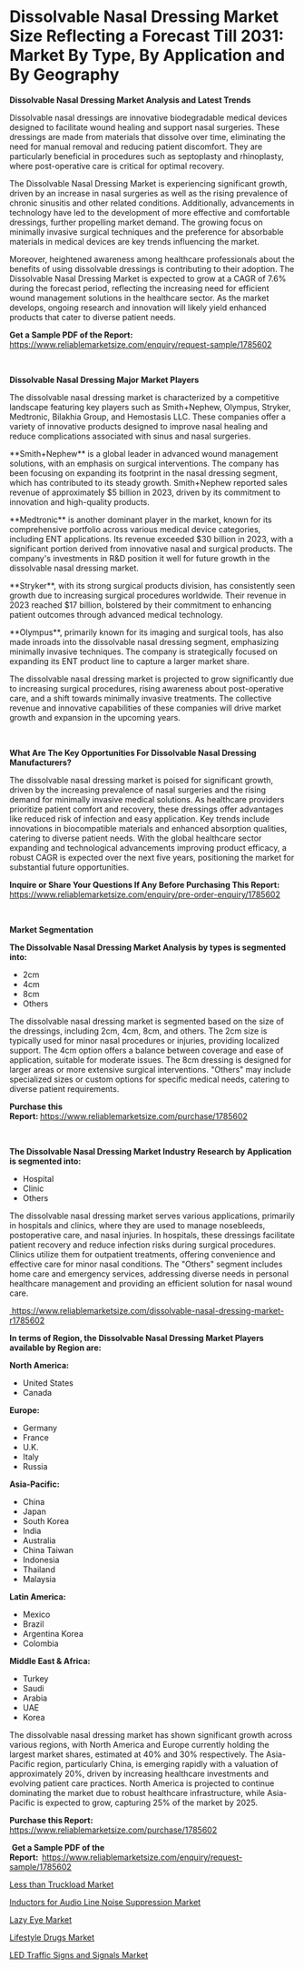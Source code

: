 <p><h1>Dissolvable Nasal Dressing Market Size Reflecting a Forecast Till 2031: Market By Type, By Application and By Geography</h1></p><p><strong>Dissolvable Nasal Dressing Market Analysis and Latest Trends</strong></p>
<p><p>Dissolvable nasal dressings are innovative biodegradable medical devices designed to facilitate wound healing and support nasal surgeries. These dressings are made from materials that dissolve over time, eliminating the need for manual removal and reducing patient discomfort. They are particularly beneficial in procedures such as septoplasty and rhinoplasty, where post-operative care is critical for optimal recovery.</p><p>The Dissolvable Nasal Dressing Market is experiencing significant growth, driven by an increase in nasal surgeries as well as the rising prevalence of chronic sinusitis and other related conditions. Additionally, advancements in technology have led to the development of more effective and comfortable dressings, further propelling market demand. The growing focus on minimally invasive surgical techniques and the preference for absorbable materials in medical devices are key trends influencing the market. </p><p>Moreover, heightened awareness among healthcare professionals about the benefits of using dissolvable dressings is contributing to their adoption. The Dissolvable Nasal Dressing Market is expected to grow at a CAGR of 7.6% during the forecast period, reflecting the increasing need for efficient wound management solutions in the healthcare sector. As the market develops, ongoing research and innovation will likely yield enhanced products that cater to diverse patient needs.</p></p>
<p><strong>Get a Sample PDF of the Report:&nbsp;</strong> <a href="https://www.reliablemarketsize.com/enquiry/request-sample/1785602?utm_campaign=1262&utm_medium=2&utm_source=Github&utm_content=ia&utm_term=08102024&utm_id=dissolvable-nasal-dressing">https://www.reliablemarketsize.com/enquiry/request-sample/1785602</a></p>
<p>&nbsp;</p>
<p><strong>Dissolvable Nasal Dressing Major Market Players</strong></p>
<p><p>The dissolvable nasal dressing market is characterized by a competitive landscape featuring key players such as Smith+Nephew, Olympus, Stryker, Medtronic, Bilakhia Group, and Hemostasis LLC. These companies offer a variety of innovative products designed to improve nasal healing and reduce complications associated with sinus and nasal surgeries.</p><p>**Smith+Nephew** is a global leader in advanced wound management solutions, with an emphasis on surgical interventions. The company has been focusing on expanding its footprint in the nasal dressing segment, which has contributed to its steady growth. Smith+Nephew reported sales revenue of approximately $5 billion in 2023, driven by its commitment to innovation and high-quality products.</p><p>**Medtronic** is another dominant player in the market, known for its comprehensive portfolio across various medical device categories, including ENT applications. Its revenue exceeded $30 billion in 2023, with a significant portion derived from innovative nasal and surgical products. The company's investments in R&D position it well for future growth in the dissolvable nasal dressing market.</p><p>**Stryker**, with its strong surgical products division, has consistently seen growth due to increasing surgical procedures worldwide. Their revenue in 2023 reached $17 billion, bolstered by their commitment to enhancing patient outcomes through advanced medical technology.</p><p>**Olympus**, primarily known for its imaging and surgical tools, has also made inroads into the dissolvable nasal dressing segment, emphasizing minimally invasive techniques. The company is strategically focused on expanding its ENT product line to capture a larger market share.</p><p>The dissolvable nasal dressing market is projected to grow significantly due to increasing surgical procedures, rising awareness about post-operative care, and a shift towards minimally invasive treatments. The collective revenue and innovative capabilities of these companies will drive market growth and expansion in the upcoming years.</p></p>
<p>&nbsp;</p>
<p><strong>What Are The Key Opportunities For Dissolvable Nasal Dressing Manufacturers?</strong></p>
<p><p>The dissolvable nasal dressing market is poised for significant growth, driven by the increasing prevalence of nasal surgeries and the rising demand for minimally invasive medical solutions. As healthcare providers prioritize patient comfort and recovery, these dressings offer advantages like reduced risk of infection and easy application. Key trends include innovations in biocompatible materials and enhanced absorption qualities, catering to diverse patient needs. With the global healthcare sector expanding and technological advancements improving product efficacy, a robust CAGR is expected over the next five years, positioning the market for substantial future opportunities.</p></p>
<p><strong>Inquire or Share Your Questions If Any Before Purchasing This Report:</strong> <a href="https://www.reliablemarketsize.com/enquiry/pre-order-enquiry/1785602?utm_campaign=1262&utm_medium=2&utm_source=Github&utm_content=ia&utm_term=08102024&utm_id=dissolvable-nasal-dressing">https://www.reliablemarketsize.com/enquiry/pre-order-enquiry/1785602</a></p>
<p>&nbsp;</p>
<p><strong>Market Segmentation</strong></p>
<p><strong>The Dissolvable Nasal Dressing Market Analysis by types is segmented into:</strong></p>
<p><ul><li>2cm</li><li>4cm</li><li>8cm</li><li>Others</li></ul></p>
<p><p>The dissolvable nasal dressing market is segmented based on the size of the dressings, including 2cm, 4cm, 8cm, and others. The 2cm size is typically used for minor nasal procedures or injuries, providing localized support. The 4cm option offers a balance between coverage and ease of application, suitable for moderate issues. The 8cm dressing is designed for larger areas or more extensive surgical interventions. "Others" may include specialized sizes or custom options for specific medical needs, catering to diverse patient requirements.</p></p>
<p><strong>Purchase this Report:&nbsp;</strong><a href="https://www.reliablemarketsize.com/purchase/1785602?utm_campaign=1262&utm_medium=2&utm_source=Github&utm_content=ia&utm_term=08102024&utm_id=dissolvable-nasal-dressing">https://www.reliablemarketsize.com/purchase/1785602</a></p>
<p>&nbsp;</p>
<p><strong>The Dissolvable Nasal Dressing Market Industry Research by Application is segmented into:</strong></p>
<p><ul><li>Hospital</li><li>Clinic</li><li>Others</li></ul></p>
<p><p>The dissolvable nasal dressing market serves various applications, primarily in hospitals and clinics, where they are used to manage nosebleeds, postoperative care, and nasal injuries. In hospitals, these dressings facilitate patient recovery and reduce infection risks during surgical procedures. Clinics utilize them for outpatient treatments, offering convenience and effective care for minor nasal conditions. The "Others" segment includes home care and emergency services, addressing diverse needs in personal healthcare management and providing an efficient solution for nasal wound care.</p></p>
<p><a href="https://www.reliablemarketsize.com/dissolvable-nasal-dressing-market-r1785602?utm_campaign=1262&utm_medium=2&utm_source=Github&utm_content=ia&utm_term=08102024&utm_id=dissolvable-nasal-dressing">&nbsp;https://www.reliablemarketsize.com/dissolvable-nasal-dressing-market-r1785602</a></p>
<p><strong>In terms of Region, the Dissolvable Nasal Dressing Market Players available by Region are:</strong></p>
<p>
    <p> <strong> North America: </strong>
        <ul>
            <li>United States</li>
            <li>Canada</li>
        </ul>
        </p> 
    <p> <strong> Europe: </strong>
        <ul>
            <li>Germany</li>
            <li>France</li>
            <li>U.K.</li>
            <li>Italy</li>
            <li>Russia</li>
        </ul>
        </p> 
    <p> <strong> Asia-Pacific: </strong>
        <ul>
            <li>China</li>
            <li>Japan</li>
            <li>South Korea</li>
            <li>India</li>
            <li>Australia</li>
            <li>China Taiwan</li>
            <li>Indonesia</li>
            <li>Thailand</li>
            <li>Malaysia</li>
        </ul>
        </p> 
    <p> <strong> Latin America: </strong>
        <ul>
            <li>Mexico</li>
            <li>Brazil</li>
            <li>Argentina Korea</li>
            <li>Colombia</li>
        </ul>
        </p> 
    <p> <strong> Middle East & Africa: </strong>
        <ul>
            <li>Turkey</li>
            <li>Saudi</li>
            <li>Arabia</li>
            <li>UAE</li>
            <li>Korea</li>
        </ul>
    </p>
    </p>
<p><p>The dissolvable nasal dressing market has shown significant growth across various regions, with North America and Europe currently holding the largest market shares, estimated at 40% and 30% respectively. The Asia-Pacific region, particularly China, is emerging rapidly with a valuation of approximately 20%, driven by increasing healthcare investments and evolving patient care practices. North America is projected to continue dominating the market due to robust healthcare infrastructure, while Asia-Pacific is expected to grow, capturing 25% of the market by 2025.</p></p>
<p><strong>Purchase this Report: </strong><a href="https://www.reliablemarketsize.com/purchase/1785602?utm_campaign=1262&utm_medium=2&utm_source=Github&utm_content=ia&utm_term=08102024&utm_id=dissolvable-nasal-dressing">https://www.reliablemarketsize.com/purchase/1785602</a></p>
<p>&nbsp;<strong>Get a Sample PDF of the Report:&nbsp;&nbsp;</strong><a href="https://www.reliablemarketsize.com/enquiry/request-sample/1785602?utm_campaign=1262&utm_medium=2&utm_source=Github&utm_content=ia&utm_term=08102024&utm_id=dissolvable-nasal-dressing">https://www.reliablemarketsize.com/enquiry/request-sample/1785602</a></p>
<p><strong></strong></p>
<p><p><a href="https://www.linkedin.com/pulse/global-less-than-truckload-market-sector2024-2031-metrics-strategic-mzuvc?utm_campaign=1262&utm_medium=2&utm_source=Github&utm_content=ia&utm_term=08102024&utm_id=dissolvable-nasal-dressing">Less than Truckload Market</a></p><p><a href="https://github.com/sofayahoo2023/Market-Research-Report-List-6/blob/main/inductors-for-audio-line-noise-suppression-market.md?utm_campaign=1262&utm_medium=2&utm_source=Github&utm_content=ia&utm_term=08102024&utm_id=dissolvable-nasal-dressing">Inductors for Audio Line Noise Suppression Market</a></p><p><a href="https://www.linkedin.com/pulse/lazy-eye-value-chain-analysis-from-raw-materials-end-user-dr8xc?utm_campaign=1262&utm_medium=2&utm_source=Github&utm_content=ia&utm_term=08102024&utm_id=dissolvable-nasal-dressing">Lazy Eye Market</a></p><p><a href="https://www.linkedin.com/pulse/lifestyle-drugs-market-forecasts-trends-impact-analysis-2024-ragkf?utm_campaign=1262&utm_medium=2&utm_source=Github&utm_content=ia&utm_term=08102024&utm_id=dissolvable-nasal-dressing">Lifestyle Drugs Market</a></p><p><a href="https://www.linkedin.com/pulse/opportunities-challenges-led-traffic-signs-signals-market-zr1ge?utm_campaign=1262&utm_medium=2&utm_source=Github&utm_content=ia&utm_term=08102024&utm_id=dissolvable-nasal-dressing">LED Traffic Signs and Signals Market</a></p></p>
